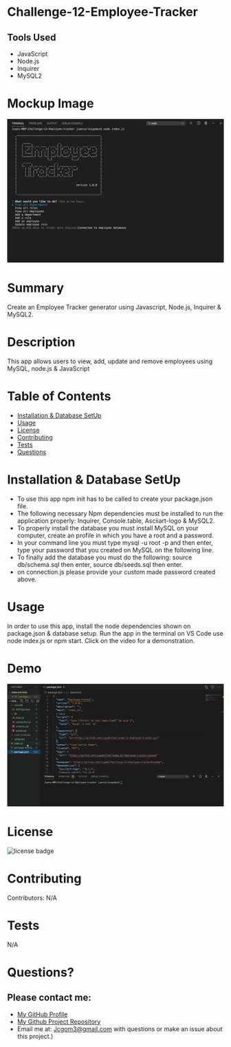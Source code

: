 # Challenge-12-Employee-Tracker


## Tools Used

* JavaScript
* Node.js
* Inquirer
* MySQL2



# Mockup Image
![screenshot](/assets/images/EmployeeTrackerMockUp.png)


# Summary
Create an Employee Tracker generator using Javascript, Node.js, Inquirer & MySQL2.


# Description
This app allows users to view, add, update and remove employees using MySQL, node.js & JavaScript

# Table of Contents 
* [Installation & Database SetUp](#Installation)
* [Usage](#usage)
* [License](#license)
* [Contributing](#contributing)
* [Tests](#tests)
* [Questions](#questions)

# Installation & Database SetUp
* To use this app npm init has to be called to create your package.json file.
* The following necessary Npm dependencies must be installed to run the application properly: Inquirer, Console.table, Asciiart-logo & MySQL2.
* To properly install the database you must install MySQL on your computer, create an profile in which you have a root and a password.
* In your command line you must type mysql -u root -p and then enter, type your password that you created on MySQL on the following line.
* To finally add the database you must do the following: source db/schema.sql then enter, source db/seeds.sql then enter.
* on connection.js please provide your custom made password created above.



# Usage
In order to use this app, install the node dependencies shown on package.json & database setup. Run the app in the terminal on VS Code use node index.js or npm start. Click on the video for a demonstration. 

# Demo
[![Demo-Video](/assets/images/DemoVideo.png)](https://drive.google.com/file/d/1xku3czx9ohAm6mjLjGFPXLY2dKMa7Hy6/view)

# License
![license badge](https://img.shields.io/badge/license-MIT-brightgreen)

# Contributing
​Contributors: N/A

# Tests
N/A

# Questions?
## Please contact me:
  * [My GitHub Profile](https://github.com/jcgom3)
  * [My Github Project Repository](https://github.com/jcgom3/Challenge-12-Employee-tracker)
  * Email me at: [Jcgom3@gmail.com](mailto:Jcgom3@gmail.com) with questions or make an issue about this project.)
